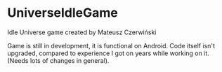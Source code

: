 # UniverseIdleGame
Idle Universe game created by Mateusz Czerwiński

Game is still in development, it is functional on Android.
Code itself isn't upgraded, compared to experience I got on years while working on it. (Needs lots of changes in general).
